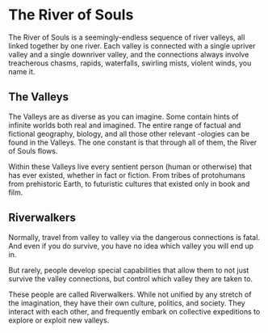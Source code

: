 # The River of Souls

The River of Souls is a seemingly-endless sequence of river valleys, all linked together by one river.  Each valley is connected with a single upriver valley and a single downriver valley, and the connections always involve treacherous chasms, rapids, waterfalls, swirling mists, violent winds, you name it.

## The Valleys

The Valleys are as diverse as you can imagine.  Some contain hints of infinite worlds both real and imagined.  The entire range of factual and fictional geography, biology, and all those other relevant -ologies can be found in the Valleys.  The one constant is that through all of them, the River of Souls flows.

Within these Valleys live every sentient person (human or otherwise) that has ever existed, whether in fact or fiction.  From tribes of protohumans from prehistoric Earth, to futuristic cultures that existed only in book and film.

## Riverwalkers

Normally, travel from valley to valley via the dangerous connections is fatal.  And even if you do survive, you have no idea which valley you will end up in.

But rarely, people develop special capabilities that allow them to not just survive the valley connections, but control which valley they are taken to.

These people are called Riverwalkers.  While not unified by any stretch of the imagination, they have their own culture, politics, and society.  They interact with each other, and frequently embark on collective expeditions to explore or exploit new valleys.